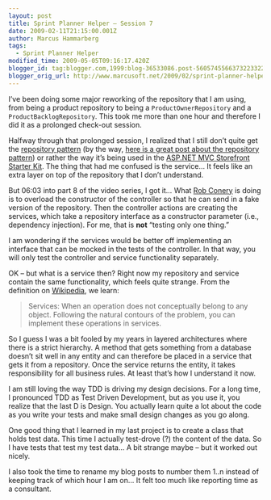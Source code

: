```yaml
---
layout: post
title: Sprint Planner Helper – Session 7
date: 2009-02-11T21:15:00.001Z
author: Marcus Hammarberg
tags:
  - Sprint Planner Helper
modified_time: 2009-05-05T09:16:17.420Z
blogger_id: tag:blogger.com,1999:blog-36533086.post-5605745566373223322
blogger_orig_url: http://www.marcusoft.net/2009/02/sprint-planner-helper-part-8.html
---
```


I’ve been doing some major reworking of the repository that I am using, from being a product repository to being a `ProductOwnerRepository` and a `ProductBacklogRepository`. This took me more than one hour and therefore I did it as a prolonged check-out session.

Halfway through that prolonged session, I realized that I still don’t quite get the [repository pattern](http://martinfowler.com/eaaCatalog/repository.html) (by the way, [here is a great post about the repository pattern](http://blogs.hibernatingrhinos.com/nhibernate/archive/2008/10/08/the-repository-pattern.aspx)) or rather the way it’s being used in the [ASP.NET MVC Storefront Starter Kit](http://www.asp.net/learn/mvc-videos/#MVCStorefrontStarterKit). The thing that had me confused is the service… It feels like an extra layer on top of the repository that I don’t understand.

But 06:03 into part 8 of the video series, I got it… What [Rob Conery](http://blog.wekeroad.com/) is doing is to overload the constructor of the controller so that he can send in a fake version of the repository. Then the controller actions are creating the services, which take a repository interface as a constructor parameter (i.e., dependency injection). For me, that is **not** “testing only one thing.”

I am wondering if the services would be better off implementing an interface that can be mocked in the tests of the controller. In that way, you will only test the controller and service functionality separately.

OK – but what is a service then? Right now my repository and service contain the same functionality, which feels quite strange. From the definition on [Wikipedia](http://en.wikipedia.org/wiki/Domain-driven_design), we learn:

> Services: When an operation does not conceptually belong to any object. Following the natural contours of the problem, you can implement these operations in services.

So I guess I was a bit fooled by my years in layered architectures where there is a strict hierarchy. A method that gets something from a database doesn’t sit well in any entity and can therefore be placed in a service that gets it from a repository. Once the service returns the entity, it takes responsibility for all business rules. At least that’s how I understand it now.

I am still loving the way TDD is driving my design decisions. For a long time, I pronounced TDD as Test Driven Development, but as you use it, you realize that the last D is Design. You actually learn quite a lot about the code as you write your tests and make small design changes as you go along.

One good thing that I learned in my last project is to create a class that holds test data. This time I actually test-drove (?) the content of the data. So I have tests that test my test data… A bit strange maybe – but it worked out nicely.

I also took the time to rename my blog posts to number them 1..n instead of keeping track of which hour I am on… It felt too much like reporting time as a consultant.
